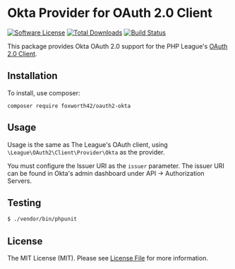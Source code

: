 # Okta Provider for OAuth 2.0 Client
[![Software License](https://img.shields.io/badge/license-MIT-brightgreen.svg?style=flat-square)](LICENSE.md)
[![Total Downloads](https://img.shields.io/packagist/dt/foxworth42/oauth2-okta.svg?style=flat-square)](https://packagist.org/packages/foxworth42/oauth2-okta)
[![Build Status](https://travis-ci.org/foxworth42/oauth2-okta.svg?branch=master)](https://travis-ci.org/foxworth42/oauth2-okta)

This package provides Okta OAuth 2.0 support for the PHP League's [OAuth 2.0 Client](https://github.com/thephpleague/oauth2-client).

## Installation

To install, use composer:

```
composer require foxworth42/oauth2-okta
```

## Usage

Usage is the same as The League's OAuth client, using `\League\OAuth2\Client\Provider\Okta` as the provider.

You must configure the Issuer URI as the `issuer` parameter.  The issuer URI can be found in Okta's admin dashboard under API -> Authorization Servers. 

## Testing

``` bash
$ ./vendor/bin/phpunit
```

## License

The MIT License (MIT). Please see [License File](https://github.com/foxworth42/oauth2-okta/blob/master/LICENSE) for more information.
